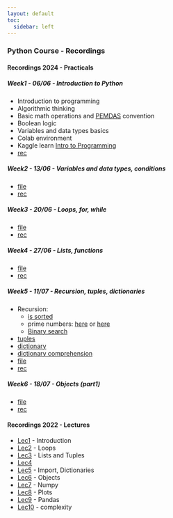 ```yaml
---
layout: default
toc:
  sidebar: left
---
```


### Python Course - Recordings

#### Recordings 2024 - Practicals
##### Week1 - 06/06 - Introduction to Python
* Introduction to programming
* Algorithmic thinking
* Basic math operations and [PEMDAS](https://www.mathsisfun.com/operation-order-pemdas.html) convention
* Boolean logic
* Variables and data types basics
* Colab environment
* Kaggle learn [Intro to Programming](https://www.kaggle.com/learn/intro-to-programming)
* [rec](https://sce-ac-il.zoom.us/rec/share/5Zq8vKah3y_j8oMGNH8rALrz8lQvbpcx_e43bLX2uudkdltUibj3AykH4pRF7T75.1V21lsy1GHk5OabQ?startTime=1717656500000)

##### Week2 - 13/06 - Variables and data types, conditions
* [file](/suppl/python/ta2024/week2.ipynb)
* [rec](https://sce-ac-il.zoom.us/rec/share/TZOJgc5455zSbPZuvl_Vji1RMz4zXgPfpv7-XnlzLFKmKV3p5pXXwnM4do32oD25.PCAjh8apZ6nk2SU2?startTime=1718260594000)

##### Week3 - 20/06 - Loops, for, while
* [file](/suppl/python/ta2024/week3.ipynb)
* [rec](https://sce-ac-il.zoom.us/rec/share/lwNIafOsYPB_rwpfzs3S9OCKuVKOCI2wffpck7ibMgoZW6eLFXutPFhFaS78vMyI._EDkdQj7pasiggQ-?startTime=1718864833000)

##### Week4 - 27/06 - Lists, functions
* [file](/suppl/python/ta2024/week4.ipynb)
* [rec](https://sce-ac-il.zoom.us/rec/share/9XvfJwME4mRaob_MFI80GJtKVoQPTGTGm1RS7auN18RtWTT-GFapYhQ-uHr_APH2.ETDrZP1vivso2mBs?startTime=1719469283000)

##### Week5 - 11/07 - Recursion, tuples, dictionaries
* Recursion:
  * [is sorted](https://stackoverflow.com/a/26838985/2095755) 
  * prime numbers: [here](https://prepinsta.com/python-program/prime-number-using-recursion/) or [here](https://www.geeksforgeeks.org/python-program-to-check-whether-a-number-is-prime-or-not/)
  * [Binary search](https://www.geeksforgeeks.org/python-program-for-binary-search/)
* [tuples](https://www.w3schools.com/python/python_tuples.asp)
* [dictionary](https://www.w3schools.com/python/python_dictionaries.asp)
* [dictionary comprehension](https://www.programiz.com/python-programming/dictionary-comprehension)
* [file](/suppl/python/ta2024/week5.ipynb)
* [rec](https://sce-ac-il.zoom.us/rec/share/5fvT4JKhz2ye64mklmzEjausGb9Hi-MSBRADLcJrI_H0k8MnVM9Ew0wdWQ6SxoQO._hj_rfoBFWDtu5kz?startTime=1720678911000)

##### Week6 - 18/07 - Objects (part1)
* [file](/suppl/python/ta2024/week6.ipynb)
* [rec](https://sce-ac-il.zoom.us/rec/share/0gkEe054gIRbh6ZSm1Hp6ApNkTsJwZgW0mByLsx8dUk9TC2v8fj7D0TUoLfQyBnd.7Z8oDyYBECDZLs5C?startTime=1721889017000)

#### Recordings 2022 - Lectures
* [Lec1](https://objectstorage.il-jerusalem-1.oraclecloud.com/n/frrgqfrxhcca/b/scevideo/o/a2/a24e1dbdd37204624f1456a35673d21c31dcc51a.mp4) - Introduction
* [Lec2](https://objectstorage.il-jerusalem-1.oraclecloud.com/n/frrgqfrxhcca/b/scevideo/o/49/49363f7b281f26be3bccfba04e0283d9fc29ec1a.mp4) - Loops
* [Lec3](https://objectstorage.il-jerusalem-1.oraclecloud.com/n/frrgqfrxhcca/b/scevideo/o/10/108616b370ef2fca59eda5b41d0bcbd751531711.mp4) - Lists and Tuples
* [Lec4](https://objectstorage.il-jerusalem-1.oraclecloud.com/n/frrgqfrxhcca/b/scevideo/o/4b/4b032c7e61ce8eaa96106b53a6181d91dbf52894.mp4)
* [Lec5](https://objectstorage.il-jerusalem-1.oraclecloud.com/n/frrgqfrxhcca/b/scevideo/o/d7/d7a4e8905c38c1811d273d2e6a5b1726fe8a800d.mp4) - Import, Dictionaries
* [Lec6](https://objectstorage.il-jerusalem-1.oraclecloud.com/n/frrgqfrxhcca/b/scevideo/o/37/37f482e615e8f359898af92c5a549d72405abeee.mp4) - Objects
* [Lec7](https://objectstorage.il-jerusalem-1.oraclecloud.com/n/frrgqfrxhcca/b/scevideo/o/fd/fdffbe40eca62ff7d68a5ac6f0feafc0286c12d7.mp4) - Numpy
* [Lec8](https://objectstorage.il-jerusalem-1.oraclecloud.com/n/frrgqfrxhcca/b/scevideo/o/9f/9f61b7bbde4134c76ada6d7f5e4d63716317b6c3.mp4) - Plots
* [Lec9](https://objectstorage.il-jerusalem-1.oraclecloud.com/n/frrgqfrxhcca/b/scevideo/o/c8/c879bb774c6675a007756566342eec7ca042625a.mp4) - Pandas
* [Lec10](https://objectstorage.il-jerusalem-1.oraclecloud.com/n/frrgqfrxhcca/b/scevideo/o/ba/bac3da482694d07f4b61f7429251c8105df36101.mp4) - complexity
